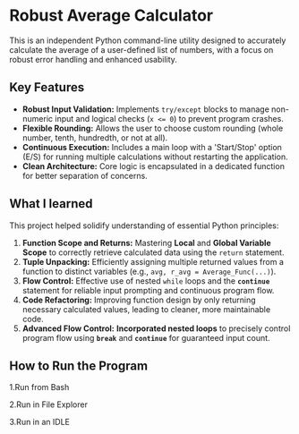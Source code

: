 # Robust Average Calculator

This is an independent Python command-line utility designed to accurately calculate the average of a user-defined list of numbers, with a focus on robust error handling and enhanced usability.

## Key Features

* **Robust Input Validation:** Implements `try/except` blocks to manage non-numeric input and logical checks (`x <= 0`) to prevent program crashes.
* **Flexible Rounding:** Allows the user to choose custom rounding (whole number, tenth, hundredth, or not at all).
* **Continuous Execution:** Includes a main loop with a 'Start/Stop' option (E/S) for running multiple calculations without restarting the application.
* **Clean Architecture:** Core logic is encapsulated in a dedicated function for better separation of concerns.

## What I learned

This project helped solidify understanding of essential Python principles:

1.  **Function Scope and Returns:** Mastering **Local** and **Global Variable Scope** to correctly retrieve calculated data using the `return` statement.
2.  **Tuple Unpacking:** Efficiently assigning multiple returned values from a function to distinct variables (e.g., `avg, r_avg = Average_Func(...)`).
3.  **Flow Control:** Effective use of nested `while` loops and the **`continue`** statement for reliable input prompting and continuous program flow.
4.  **Code Refactoring:** Improving function design by only returning necessary calculated values, leading to cleaner, more maintainable code.
5.  **Advanced Flow Control:** **Incorporated nested loops** to precisely control program flow using **`break`** and **`continue`** for guaranteed input count.

##  How to Run the Program
1.Run from Bash

2.Run in File Explorer

3.Run in an IDLE
